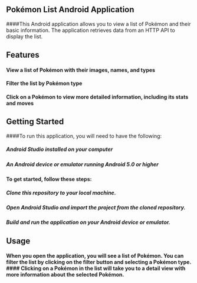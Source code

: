 ## Pokémon List Android Application

####This Android application allows you to view a list of Pokémon and their basic information. The application retrieves data from an HTTP API to display the list.

## Features

#### View a list of Pokémon with their images, names, and types
#### Filter the list by Pokémon type
#### Click on a Pokémon to view more detailed information, including its stats and moves

## Getting Started

####To run this application, you will need to have the following:

##### Android Studio installed on your computer
##### An Android device or emulator running Android 5.0 or higher

#### To get started, follow these steps:

##### Clone this repository to your local machine.
##### Open Android Studio and import the project from the cloned repository.
##### Build and run the application on your Android device or emulator.

## Usage

#### When you open the application, you will see a list of Pokémon. You can filter the list by clicking on the filter button and selecting a Pokémon type. #### Clicking on a Pokémon in the list will take you to a detail view with more information about the selected Pokémon.
